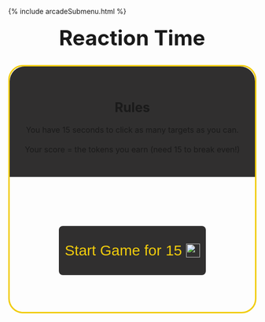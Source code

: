 {% include arcadeSubmenu.html %}

<html lang="en">
<head>
    <meta charset="UTF-8">
    <meta http-equiv="X-UA-Compatible" content="IE=edge">
    <meta name="viewport" content="width=device-width, initial-scale=1.0">
    <title>Reaction Time</title>
</head>
<body>
    <script>
    // updates local storage with accurate token amount based upon which user is signed in
    function getTokens() {
        const id = localStorage.getItem('currentUser');
        fetch('https://ajarcade.duckdns.org/api/players/')
            .then(response => {
                // trap error response from Web API
                if (response.status !== 200) {
                    const message = 'Fetch error: ' + response.status + " " + response.statusText;
                    alert(message);
                    return;
                }
                // Valid response will contain json data
                response.json().then(data => {
                    // iterate through the whole database and find a record that matches the uid
                    for (i in data) {
                        if (data[i].uid == id) {
                            localStorage.setItem('tokenAmt', data[i].tokens);
                        }
                    }
                })
            })
    }
    // removes 'amt' tokens from the user's tokens attribute
    function remTokens(amt) {
        const id = localStorage.getItem('currentUser');
        // update the user's token amount
        getTokens();
        var tokenAmt = localStorage.getItem('tokenAmt');
        newAmt = tokenAmt-amt;
        fetch('https://ajarcade.duckdns.org/api/players/update', {
            method: 'PUT',
            headers: {
                'Content-Type': 'application/json'
            },
            body: JSON.stringify({
                "uid": id,
                "data": {"tokens": newAmt}
            })
        })
            .then(res => {
                return res.json()
            })
            .then(data => console.log(data))
        setTimeout(function() {
            getTokens();
        }, 500);
    }
    // adds 'score' tokens to the user's tokens attribute (called after the game is over)
    function addTokens(score) {
        const id = localStorage.getItem('currentUser');
        // update the user's token amount
        getTokens();
        tokenAmt = localStorage.getItem('tokenAmt');
        newAmt = parseFloat(tokenAmt) + parseFloat(score);
        fetch('https://ajarcade.duckdns.org/api/players/update', {
            method: 'PUT',
            headers: {
                'Content-Type': 'application/json'
            },
            body: JSON.stringify({
                "uid": id,
                "data": {"tokens": newAmt}
            })
            }).then(res => {
            return res.json()
            })
            .then(data => console.log(data))
        setTimeout(function() {
            getTokens();
        }, 500);
    }
    var score = 0;
    // general function to get rid of all the elements in the game window
    function hidetargets() {
        document.getElementById("circle").style.display = "none";
        document.getElementById("cd").style.display = "none";
        document.getElementById("playnow").style.display = "none";
        document.getElementById("scoreend").style.display = "none";
        document.getElementById("scoredisplay").style.display = "none";
        document.getElementById("rules").style.display = "none";
        document.getElementById("tryagain").style.display = "none";
    }
    // Initializes the progress bar
    function progbarinit() {
        const bar = document.getElementById('bar');
        bar.style.display = 'block';
        bar.classList.add('fill');
    }
    // Starts the game
    function countdown() {
        remTokens(15)
        score = 0
        document.getElementById("scrdisp").innerHTML = score;
        var audio = new Audio('{{ site.baseurl }}/arcade/imgs/countdown.mp3');
        var audio2 = new Audio('{{ site.baseurl }}/arcade/imgs/go.mp3')
        hidetargets();
        audio.play();
        document.getElementById("cd").innerHTML = '3';
        document.getElementById("cd").style.display = "block";
        setTimeout(function() {
            audio.play();
            document.getElementById("cd").innerHTML = '2';
            setTimeout(function() {
                audio.play();
                document.getElementById("cd").innerHTML = '1';
                    setTimeout(function() {
                    audio2.play();
                    document.getElementById("cd").innerHTML = 'GO';
                    setTimeout(function() {
                        // hide countdown
                        document.getElementById("cd").style.display = "none";
                        // show game elements
                        document.getElementById("circle").style.display = "block";
                        document.getElementById("scoredisplay").style.display = "block";
                        // reset progress bar
                        progbarinit()
                        // The next timeout ends the game after 15 seconds
                        setTimeout(function() {
                            hidetargets();
                            // show end screen elements
                            document.getElementById("tryagain").style.display = "block";
                            document.getElementById("scoreend").style.display = "block";
                            // display stats
                            document.getElementById("endspan").innerHTML = score;
                            document.getElementById("endTokens").innerHTML = score - 15 + " ";
                            // remove progress bar from end screen
                            const bar = document.getElementById('bar');
                            bar.classList.remove('fill');
                            bar.style.display = 'none';
                            // update tokens in database
                            addTokens(score);
                        }, 15000);
                    }, 700);
                }, 750);
            }, 750);
        }, 750);
    }
    // generates a random # between two values
    function generateRandomIntegerInRange(min, max) {
        return Math.floor(Math.random() * (max - min + 1)) + min;
    }
    function gameplay() {
        var ding = new Audio('{{ site.baseurl }}/arcade/imgs/ding.mp3');
        ding.play();
        const circle = document.getElementById("circle");
        score = score + 1;
        width = generateRandomIntegerInRange(40, 130);
        y = generateRandomIntegerInRange(520, 750);
        x = generateRandomIntegerInRange(50, 780);
        circle.style.width = width + "px";
        circle.style.height = width + "px";
        circle.style.borderRadius = width / 2 + "px";
        circle.style.left = x/10 + "%";
        circle.style.top = y/10 + "%";
        document.getElementById("scrdisp").innerHTML = score;
    }
    </script>
    <style>
        h1 {
            font-size: 32pt;
            text-align: center;
            margin-bottom: 30px;
            margin-top: 20px;
        }
        #outer {
            width: 99%;
            height: 500px;
            border: 3px solid #f1cc0c;
            border-radius: 30px;
        }
        .countdown {
            display: none;
            text-align: center;
            font-family: 'Gill Sans', 'Gill Sans MT', Calibri, 'Trebuchet MS', sans-serif;
            font-size: 100px;
            margin-top: 27%;
            margin-left: auto;
            margin-right: auto;
            z-index: 1;
        }
        .circle {
            display: none;
            position: absolute;
            top: 60%;
            left: 42.5%;
            width: 100px;
            height: 100px;
            border-radius: 50px;
            background-color: #f1cc0c;
        }
        .playnow {
          outline: none;
          -webkit-tap-highlight-color: transparent;
          font-family: 'Gill Sans', 'Gill Sans MT', Calibri, 'Trebuchet MS', sans-serif;
          font-size: 30px;
          position: inline;
          width: 60%;
          margin-left: 20%;
          margin-right: 20%;
          height: 100px;
          margin-top: 100px;
          margin-bottom: 200px;
          border-radius: 8px;
          background-color: #302f2f;
          color: #f1cc0c;
          border: none;
          transition-duration: 0.3s;
        }
        .playnow:hover {
          color: #242424;
          background-color: #f1cc0c;
        }
        #tryagain {
            display: none;
        }
        #scoredisplay {
            display: none;
            font-size: 20pt;
            text-align: center;
            width: 30%;
            margin-top: 3%;
            margin-left: auto;
            margin-right: auto;
            border-radius: 15px;
            background-color: #3b3a3a;
            padding-bottom: 5px;
        }
        #scoreend {
            display: none;
            font-size: 20pt;
            text-align: center;
            width: 80%;
            margin-top: 5%;
            margin-left: auto;
            margin-right: auto;
            border-radius: 15px;
            background-color: #3b3a3a;
            padding: 25px;
        }
        .tokenicon {
            width: 28px;
            margin-top: -5px;
            vertical-align: middle;
        }
        #rules {
            padding: 30px;
            border-top-left-radius: 30px;
            border-top-right-radius: 30px;
            text-align: center;
            background-color: #302f2f;
        }
        .fill {
            animation: fill 14.85s linear 1;
        }
        @keyframes fill {
            0% {
                width: 0%;
            }
            100% {
                width: 100%;
            }
        }
        .progress {
            --bs-progress-height: 1.25rem;
            --bs-progress-font-size: 0.75rem;
            --bs-progress-bg: #f1cc0c;
            --bs-progress-bar-bg: #f1cc0c;
            --bs-progress-bar-transition: width 0.6s ease;
            margin-bottom: 20px;
            position: relative;
            top: 10px;
            display: none;
            height: var(--bs-progress-height);
            border-radius: 7px;
            border-bottom-left-radius: 0px;
            border-bottom-right-radius: 0px;
            overflow: hidden;
            font-size: var(--bs-progress-font-size);
            background-color: var(--bs-progress-bg);
        }
    </style>
    <h1>Reaction Time</h1>
    <div id="outer">
        <div id="rules">
            <h2 style="font-size: 20pt; margin-bottom: 20px;">Rules</h2>
            <p style="font-size: 12pt;">You have 15 seconds to click as many targets as you can. <br><br> Your score = the tokens you earn (need 15 to break even!)</p>
        </div>
        <div class="progress" id="bar"></div>
        <p class="scoreDisplay" id="scoredisplay">Score: <span id="scrdisp" style="color: #f1cc0c;">0</span></p>
        <button type="button" class="playnow" id="playnow" value="" onclick="countdown()">Start Game for 15 <img class="tokenicon" src="{{ site.baseurl }}/images/AJToken_60x60.png"></button>
        <p class="countdown" id="cd">3</p>
        <div class="circle" id="circle" onclick="gameplay()"></div>
        <p class="scoreDisplay" id="scoreend">Congratulations! Your score was <span id="endspan" style="color: #f1cc0c"></span><br><br>You earned <span id="endTokens" style="color: #f1cc0c"></span><img class="tokenicon" src="{{ site.baseurl }}/images/AJToken_60x60.png"></p>
        <script src="https://ajax.googleapis.com/ajax/libs/jquery/2.1.1/jquery.min.js"></script>
        <button type="button" class="playnow" id="tryagain" value="" onclick="countdown()">Try again for 15 <img class="tokenicon" src="{{ site.baseurl }}/images/AJToken_60x60.png"></button>
    </div>
</body>
</html>